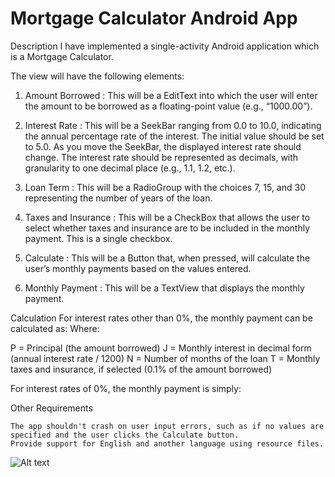 # Mortgage Calculator Android App

Description
I have implemented a single-activity Android application which is a Mortgage Calculator.

The view will have the following elements:

1) Amount Borrowed : This will be a EditText into which the user will enter the amount to be borrowed as a floating-point value (e.g., “1000.00”).

2) Interest Rate : This will be a SeekBar ranging from 0.0 to 10.0, indicating the annual percentage rate of the interest. The initial value should be set to 5.0. As you move the SeekBar, the displayed interest rate should change.
The interest rate should be represented as decimals, with granularity to one decimal place (e.g., 1.1, 1.2, etc.).

3) Loan Term : This will be a RadioGroup with the choices 7, 15, and 30 representing the number of years of the loan.

4) Taxes and Insurance : This will be a CheckBox that allows the user to select whether taxes and insurance are to be included in the monthly payment. This is a single checkbox.

5) Calculate : This will be a Button that, when pressed, will calculate the user’s monthly payments based on the values entered.

6) Monthly Payment : This will be a TextView that displays the monthly payment.

Calculation
For interest rates other than 0%, the monthly payment can be calculated as: 
Where:

 P = Principal (the amount borrowed)
 J = Monthly interest in decimal form (annual interest rate / 1200)
 N = Number of months of the loan
 T = Monthly taxes and insurance, if selected (0.1% of the amount borrowed)

For interest rates of 0%, the monthly payment is simply:

Other Requirements

    The app shouldn't crash on user input errors, such as if no values are specified and the user clicks the Calculate button.
    Provide support for English and another language using resource files.


![Alt text](https://cloud.githubusercontent.com/assets/11264916/12538870/027a9e32-c29a-11e5-8710-3a33e5753b46.png)

